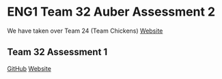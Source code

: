 # ENG1 Team 32 Auber Assessment 2
We have taken over Team 24 (Team Chickens)
[Website](https://eng12020team24.github.io/)

## Team 32 Assessment 1
[GitHub](https://github.com/lakhanmankani/eng1-t32-auber)
[Website](https://ehigggins.github.io/auber-website/)
